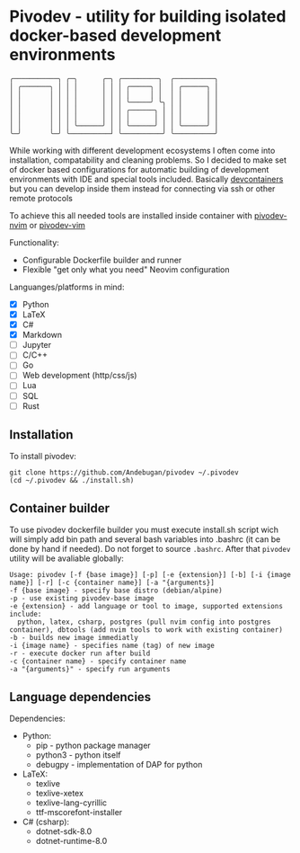 # Pivodev - utility for building isolated docker-based development environments
```
╭───────────╮ ╭─╮      ╭─╮ ╭─────────╮  ╭──────────╮
│ ╭───────╮ │ │ │      │ │ │ ╭─────╮ │  │ ╭──────╮ │
│ │       │ │ │ │      │ │ │ │     │ │  │ │      │ │
│ │       │ │ │ │      │ │ │ ╰─────╯ ╰╮ │ │      │ │
│ │       │ │ │ │      │ │ │ ╭──────╮ │ │ │      │ │
│ │       │ │ │ │      │ │ │ │      │ │ │ │      │ │
│ │       │ │ │ ╰──────╯ │ │ ╰──────╯ │ │ ╰──────╯ │
╰─╯       ╰─╯ ╰──────────┘ ╰──────────╯ ╰──────────╯
```

While working with different development ecosystems I often come into installation, compatability and cleaning problems. So I decided to make set of docker based configurations for automatic building of development environments with IDE and special tools included. Basically [devcontainers](https://code.visualstudio.com/docs/devcontainers/containers) but you can develop inside them instead for connecting via ssh or other remote protocols

To achieve this all needed tools are installed inside container with [pivodev-nvim](https://github.com/Andebugan/pivodev-nvim/tree/master) or [pivodev-vim](https://github.com/Andebugan/pivodev-vim)

Functionality:
- Configurable Dockerfile builder and runner
- Flexible "get only what you need" Neovim configuration

Languanges/platforms in mind:
- [x] Python
- [x] LaTeX
- [x] C#
- [x] Markdown
- [ ] Jupyter
- [ ] C/C++
- [ ] Go
- [ ] Web development (http/css/js)
- [ ] Lua
- [ ] SQL
- [ ] Rust

## Installation

To install pivodev:
```
git clone https://github.com/Andebugan/pivodev ~/.pivodev
(cd ~/.pivodev && ./install.sh)
```

## Container builder
To use pivodev dockerfile builder you must execute install.sh script wich will simply add bin path and several bash variables into .bashrc (it can be done by hand if needed). Do not forget to source `.bashrc`. After that `pivodev` utility will be avaliable globally:
```
Usage: pivodev [-f {base image}] [-p] [-e {extension}] [-b] [-i {image name}] [-r] [-c {container name}] [-a "{arguments}]
-f {base image} - specify base distro (debian/alpine)
-p - use existing pivodev-base image
-e {extension} - add language or tool to image, supported extensions include:
  python, latex, csharp, postgres (pull nvim config into postgres container), dbtools (add nvim tools to work with existing container)
-b - builds new image immediatly
-i {image name} - specifies name (tag) of new image
-r - execute docker run after build
-c {container name} - specify container name
-a "{arguments}" - specify run arguments
```

## Language dependencies
Dependencies:
- Python:
    - pip - python package manager
    - python3 - python itself
    - debugpy - implementation of DAP for python
- LaTeX:
    - texlive
    - texlive-xetex
    - texlive-lang-cyrillic
    - ttf-mscorefont-installer
- C# (csharp):
    - dotnet-sdk-8.0
    - dotnet-runtime-8.0
